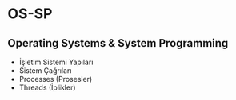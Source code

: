 # OS-SP
## Operating Systems & System Programming

- İşletim Sistemi Yapıları 
- Sistem Çağrıları
- Processes (Prosesler)
- Threads (İplikler)
